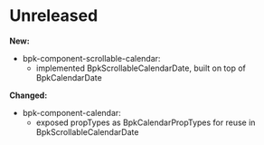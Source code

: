 # Unreleased

**New:**
 - bpk-component-scrollable-calendar:
   - implemented BpkScrollableCalendarDate, built on top of BpkCalendarDate

**Changed:** 
 - bpk-component-calendar:
   - exposed propTypes as BpkCalendarPropTypes for reuse in BpkScrollableCalendarDate
